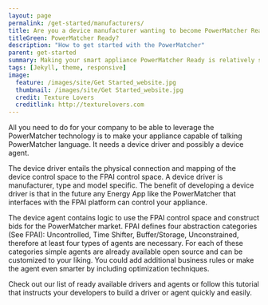 ```yaml
---
layout: page
permalink: /get-started/manufacturers/
title: Are you a device manufacturer wanting to become PowerMatcher Ready?
titleGreen: PowerMatcher Ready?
description: "How to get started with the PowerMatcher"
parent: get-started
summary: Making your smart appliance PowerMatcher Ready is relatively simple!
tags: [Jekyll, theme, responsive]
image:
  feature: /images/site/Get Started_website.jpg
  thumbnail: /images/site/Get Started_website.jpg
  credit: Texture Lovers
  creditlink: http://texturelovers.com
---
```


All you need to do for your company to be able to leverage the PowerMatcher technology is to make your appliance capable of talking PowerMatcher language. It needs a device driver and possibly a device agent. 

The device driver entails the physical connection and mapping of the device control space to the FPAI control space. A device driver is manufacturer, type and model specific.  The benefit of developing a device driver is that in the future any Energy App like the PowerMatcher that interfaces with the FPAI platform can control your appliance.

The device agent contains logic to use the FPAI control space and construct bids for the PowerMatcher market. FPAI defines four abstraction categories (See FPAI): Uncontrolled, Time Shifter, Buffer/Storage, Unconstrained, therefore at least four types of agents are necessary. For each of these categories simple agents are already available open source and can be customized to your liking. You could add additional business rules or make the agent even smarter by including optimization techniques.

Check out our list of ready available drivers and agents or follow this tutorial that instructs your developers to build a driver or agent quickly and easily.
